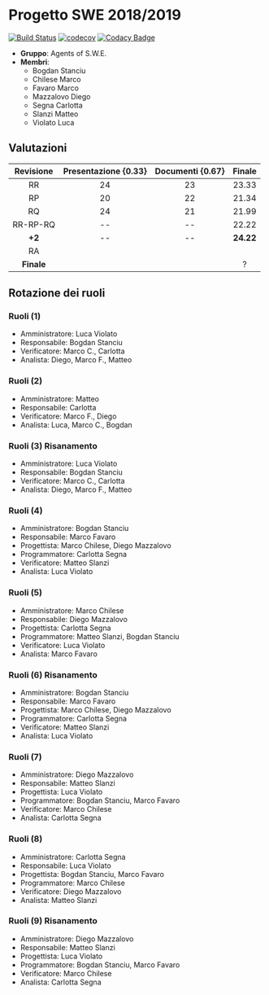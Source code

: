 # Progetto SWE 2018/2019
[![Build Status](https://travis-ci.com/MarcoChilese/Agents-of-S.W.E..svg?token=oQdfUE2xcjByCYsprNx7&branch=develop)](https://travis-ci.com/MarcoChilese/Agents-of-S.W.E.)
[![codecov](https://codecov.io/gh/MarcoChilese/Agents-of-S.W.E./branch/develop/graph/badge.svg?token=D60mjJmIq6)](https://codecov.io/gh/MarcoChilese/Agents-of-S.W.E.)
[![Codacy Badge](https://api.codacy.com/project/badge/Grade/f91c84190d194d909800e3269b001666)](https://www.codacy.com?utm_source=github.com&amp;utm_medium=referral&amp;utm_content=MarcoChilese/Agents-of-S.W.E.&amp;utm_campaign=Badge_Grade)
* __Gruppo__: Agents of S.W.E.
* __Membri__:
  * Bogdan Stanciu
  * Chilese Marco
  * Favaro Marco
  * Mazzalovo Diego
  * Segna Carlotta
  * Slanzi Matteo
  * Violato Luca
  
## Valutazioni
| Revisione | Presentazione {0.33} | Documenti {0.67} | Finale |
|:---------:|:--------------------:|:----------------:|:------:|
|     RR    |          24          |        23        |  23.33 |
|     RP    |          20          |        22        |  21.34 |
|     RQ    |          24            |      21            |    21.99    |
|     RR-RP-RQ    |         --           |        --        |    22.22    |
|     **+2**    |         --           |        --        |    **24.22**    |
|     RA    |                      |                  |        |
|    **Finale**    |                      |                  |  ? |

## Rotazione dei ruoli
### Ruoli (1)
- Amministratore: Luca Violato
- Responsabile: Bogdan Stanciu
- Verificatore: Marco C., Carlotta
- Analista: Diego, Marco F., Matteo

### Ruoli (2)
- Amministratore: Matteo
- Responsabile: Carlotta
- Verificatore: Marco F., Diego
- Analista: Luca, Marco C., Bogdan


### Ruoli (3) Risanamento
- Amministratore: Luca Violato
- Responsabile: Bogdan Stanciu
- Verificatore: Marco C., Carlotta
- Analista: Diego, Marco F., Matteo

### Ruoli (4)
- Amministratore: Bogdan Stanciu
- Responsabile: Marco Favaro
- Progettista: Marco Chilese, Diego Mazzalovo
- Programmatore: Carlotta Segna
- Verificatore: Matteo Slanzi
- Analista: Luca Violato

### Ruoli (5)
- Amministratore: Marco Chilese
- Responsabile: Diego Mazzalovo
- Progettista: Carlotta Segna
- Programmatore: Matteo Slanzi, Bogdan Stanciu
- Verificatore: Luca Violato
- Analista: Marco Favaro

### Ruoli (6) Risanamento
- Amministratore: Bogdan Stanciu
- Responsabile: Marco Favaro
- Progettista: Marco Chilese, Diego Mazzalovo
- Programmatore: Carlotta Segna
- Verificatore: Matteo Slanzi
- Analista: Luca Violato

### Ruoli (7)
- Amministratore: Diego Mazzalovo
- Responsabile: Matteo Slanzi
- Progettista: Luca Violato
- Programmatore: Bogdan Stanciu, Marco Favaro
- Verificatore: Marco Chilese
- Analista: Carlotta Segna


### Ruoli (8)
- Amministratore: Carlotta Segna
- Responsabile: Luca Violato
- Progettista: Bogdan Stanciu, Marco Favaro
- Programmatore: Marco Chilese
- Verificatore: Diego Mazzalovo
- Analista: Matteo Slanzi



### Ruoli (9) Risanamento
- Amministratore: Diego Mazzalovo
- Responsabile: Matteo Slanzi
- Progettista: Luca Violato
- Programmatore: Bogdan Stanciu, Marco Favaro
- Verificatore: Marco Chilese
- Analista: Carlotta Segna
